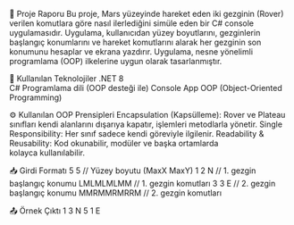 📌 Proje Raporu
Bu proje, Mars yüzeyinde hareket eden iki gezginin (Rover) verilen komutlara göre nasıl ilerlediğini simüle eden bir C# console uygulamasıdır. Uygulama, kullanıcıdan yüzey boyutlarını, gezginlerin başlangıç konumlarını ve hareket komutlarını alarak her gezginin son konumunu hesaplar ve ekrana yazdırır.
Uygulama, nesne yönelimli programlama (OOP) ilkelerine uygun olarak tasarlanmıştır.



🔧 Kullanılan Teknolojiler
.NET 8  
C#	Programlama dili (OOP desteği ile)
Console App 
OOP (Object-Oriented Programming)	 


⚙️ Kullanılan OOP Prensipleri
Encapsulation (Kapsülleme): Rover ve Plateau sınıfları kendi alanlarını dışarıya kapatır, işlemleri metodlarla yönetir.
Single Responsibility: Her sınıf sadece kendi göreviyle ilgilenir.
Readability & Reusability: Kod okunabilir, modüler ve başka ortamlarda kolayca kullanılabilir.

 
📥 Girdi Formatı
5 5              // Yüzey boyutu (MaxX MaxY)
1 2 N            // 1. gezgin başlangıç konumu
LMLMLMLMM        // 1. gezgin komutları
3 3 E            // 2. gezgin başlangıç konumu
MMRMMRMRRM       // 2. gezgin komutları


📤 Örnek Çıktı
1 3 N
5 1 E
